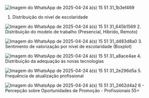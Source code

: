 ![Imagem do WhatsApp de 2025-04-24 à(s) 15 51 31_1b3ef469](https://github.com/user-attachments/assets/95b5c30a-af96-4e64-aa4e-65f10b168592)
1. Distribuição do nível de escolaridade

![Imagem do WhatsApp de 2025-04-24 à(s) 15 51 31_645b1569](https://github.com/user-attachments/assets/831cd3b1-3fc2-48a9-9894-0ecc29e9747b)
2. Distribuição do modelo de trabalho (Presencial, Híbrido, Remoto)

![Imagem do WhatsApp de 2025-04-24 à(s) 15 51 31_d483d8a0](https://github.com/user-attachments/assets/66b1865c-a71f-46f8-b458-1e848916e759)
3. Sentimento de valorização por nível de escolaridade (Boxplot)

![Imagem do WhatsApp de 2025-04-24 à(s) 15 51 31_a8ace4ae](https://github.com/user-attachments/assets/dfd32a9a-ff43-467f-874c-c71437d7f3fa)
4. Distribuição da adequação às novas tecnologias

![Imagem do WhatsApp de 2025-04-24 à(s) 15 51 31_2e296d5a](https://github.com/user-attachments/assets/be39bdda-e590-4ebd-99fe-b91363f735f5)
5. Frequência de atualização profissional

![Imagem do WhatsApp de 2025-04-24 à(s) 15 51 31_2462d4a2](https://github.com/user-attachments/assets/2edb051f-c962-4d86-be06-ac8b8118daed)
6 - Percepção sobre Oportunidades de Promoção - Profissionais 55+
